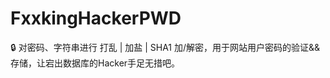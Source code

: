 # FxxkingHackerPWD
:lock: 对密码、字符串进行 打乱 | 加盐 | SHA1 加/解密，用于网站用户密码的验证&amp;&amp;存储，让宕出数据库的Hacker手足无措吧。
